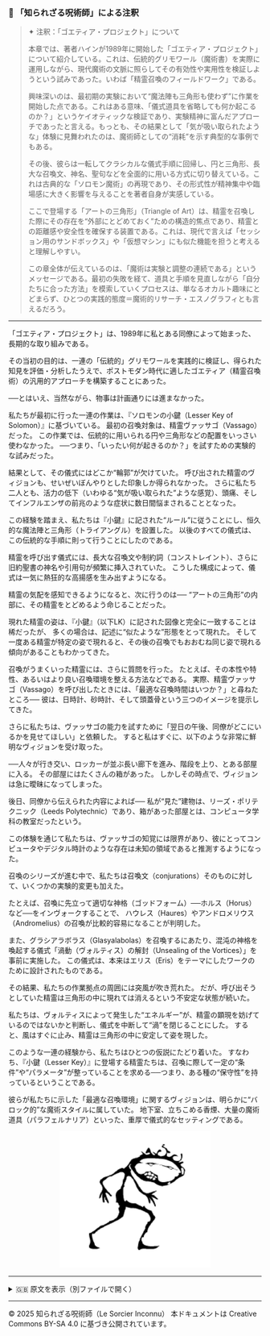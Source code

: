 ### 🐌 「知られざる呪術師」による注釈

>✦ 注釈：「ゴエティア・プロジェクト」について
>
>本章では、著者ハインが1989年に開始した「ゴエティア・プロジェクト」について紹介している。これは、伝統的グリモワール（魔術書）を実際に運用しながら、現代魔術の文脈に照らしてその有効性や実用性を検証しようという試みであった。いわば「精霊召喚のフィールドワーク」である。
>
>興味深いのは、最初期の実験において“魔法陣も三角形も使わず”に作業を開始した点である。これはある意味、「儀式道具を省略しても何か起こるのか？」というケイオティックな検証であり、実験精神に富んだアプローチであったと言える。もっとも、その結果として「気が吸い取られたような」体験に見舞われたのは、魔術師としての“消耗”を示す典型的な事例でもある。
>
>その後、彼らは一転してクラシカルな儀式手順に回帰し、円と三角形、長大な召喚文、神名、聖句などを全面的に用いる方式に切り替えている。これは古典的な「ソロモン魔術」の再現であり、その形式性が精神集中や臨場感に大きく影響を与えることを著者自身が実感している。
>
>ここで登場する「アートの三角形」（Triangle of Art）は、精霊を召喚した際にその存在を“外部にとどめておく”ための構造的焦点であり、精霊との距離感や安全性を確保する装置である。これは、現代で言えば「セッション用のサンドボックス」や「仮想マシン」にも似た機能を担うと考えると理解しやすい。
>
>この章全体が伝えているのは、「魔術は実験と調整の連続である」というメッセージである。最初の失敗を経て、道具と手順を見直しながら「自分たちに合った方法」を模索していくプロセスは、単なるオカルト趣味にとどまらず、ひとつの実践的態度＝魔術的リサーチ・エスノグラフィとも言えるだろう。

---

「ゴエティア・プロジェクト」は、1989年に私とある同僚によって始まった、長期的な取り組みである。

その当初の目的は、一連の「伝統的」グリモワールを実践的に検証し、得られた知見を評価・分析したうえで、ポストモダン時代に適したゴエティア（精霊召喚術）の汎用的アプローチを構築することにあった。

──とはいえ、当然ながら、物事は計画通りには進まなかった。

私たちが最初に行った一連の作業は、『ソロモンの小鍵（Lesser Key of Solomon）』に基づいている。
最初の召喚対象は、精霊ヴァッサゴ（Vassago）だった。
この作業では、伝統的に用いられる円や三角形などの配置をいっさい使わなかった。
──つまり、「いったい何が起きるのか？」を試すための実験的な試みだった。

結果として、その儀式にはどこか“輪郭”が欠けていた。
呼び出された精霊のヴィジョンも、せいぜいぼんやりとした印象しか得られなかった。
さらに私たち二人とも、活力の低下（いわゆる“気が吸い取られた”ような感覚）、頭痛、そしてインフルエンザの前兆のような症状に数日間悩まされることとなった。

この経験を踏まえ、私たちは『小鍵』に記された“ルール”に従うことにし、恒久的な魔法陣と三角形（トライアングル）を設置した。
以後のすべての儀式は、この伝統的な手順に則って行うことにしたのである。

精霊を呼び出す儀式には、長大な召喚文や制約詞（コンストレイント）、さらに旧約聖書の神名や引用句が頻繁に挿入されていた。
こうした構成によって、儀式は一気に熱狂的な高揚感を生み出すようになる。

精霊の気配を感知できるようになると、次に行うのは──
“アートの三角形”の内部に、その精霊をとどめるよう命じることだった。

現れた精霊の姿は、『小鍵』（以下LK）に記された図像と完全に一致することは稀だったが、
多くの場合は、記述に“似たような”形態をとって現れた。
そして一度ある精霊が特定の姿で現れると、その後の召喚でもおおむね同じ姿で現れる傾向があることもわかってきた。

召喚がうまくいった精霊には、さらに質問を行った。
たとえば、その本性や特性、あるいはより良い召喚環境を整える方法などである。
実際、精霊ヴァッサゴ（Vassago）を呼び出したときには、「最適な召喚時間はいつか？」と尋ねたところ──
彼は、日時計、砂時計、そして頭蓋骨という三つのイメージを提示してきた。

さらに私たちは、ヴァッサゴの能力を試すために「翌日の午後、同僚がどこにいるかを見せてほしい」と依頼した。
すると私はすぐに、以下のような非常に鮮明なヴィジョンを受け取った。

──人々が行き交い、ロッカーが並ぶ長い廊下を進み、階段を上り、とある部屋に入る。
その部屋にはたくさんの箱があった。
しかしその時点で、ヴィジョンは急に曖昧になってしまった。

後日、同僚から伝えられた内容によれば──
私が“見た”建物は、リーズ・ポリテクニック（Leeds Polytechnic）であり、箱があった部屋とは、コンピュータ学科の教室だったという。

この体験を通じて私たちは、ヴァッサゴの知覚には限界があり、彼にとってコンピュータやデジタル時計のような存在は未知の領域であると推測するようになった。

召喚のシリーズが進む中で、私たちは召喚文（conjurations）そのものに対して、いくつかの実験的変更も加えた。

たとえば、召喚に先立って適切な神格（ゴッドフォーム）──ホルス（Horus）など──をインヴォークすることで、
ハウレス（Haures）やアンドロメリウス（Andromelius）の召喚が比較的容易になることが判明した。

また、グラシアラボラス（Glasyalabolas）を召喚するにあたり、混沌の神格を喚起する儀式「渦動（ヴォルティス）の解封（Unsealing of the Vortices）」を事前に実施した。
この儀式は、本来はエリス（Eris）をテーマにしたワークのために設計されたものである。

その結果、私たちの作業拠点の周囲には突風が吹き荒れた。
だが、呼び出そうとしていた精霊は三角形の中に現れては消えるという不安定な状態が続いた。

私たちは、ヴォルティスによって発生した“エネルギー”が、精霊の顕現を妨げているのではないかと判断し、儀式を中断して“渦”を閉じることにした。
すると、風はすぐに止み、精霊は三角形の中に安定して姿を現した。

このような一連の経験から、私たちはひとつの仮説にたどり着いた。
すなわち、『小鍵（Lesser Key）』に登場する精霊たちは、召喚に際して一定の“条件”や“パラメータ”が整っていることを求める──つまり、ある種の“保守性”を持っているということである。

彼らが私たちに示した「最適な召喚環境」に関するヴィジョンは、明らかに“バロック的”な魔術スタイルに属していた。
地下室、立ちこめる香煙、大量の魔術道具（パラフェルナリア）といった、重厚で儀式的なセッティングである。

<div align="center">
  <img src="hine_evocation_pic_001.png" width="300">
</div>

---

<details>
<summary>🇬🇧 原文を表示（別ファイルで開く）</summary>

🔗 [原文を読む 06_goetia_project_en.md](06_goetia_project_en.md)

</details>

---

© 2025 知られざる呪術師（Le Sorcier Inconnu）
本ドキュメントは Creative Commons BY-SA 4.0 に基づき公開されています。
